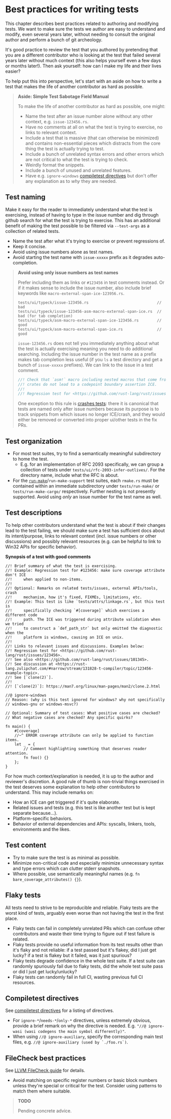 # Best practices for writing tests

This chapter describes best practices related to authoring and modifying tests.
We want to make sure the tests we author are easy to understand and modify, even
several years later, without needing to consult the original author and perform
a bunch of git archeology.

It's good practice to review the test that you authored by pretending that you
are a different contributor who is looking at the test that failed several years
later without much context (this also helps yourself even a few days or months
later!). Then ask yourself: how can I make my life and their lives easier?

To help put this into perspective, let's start with an aside on how to write a
test that makes the life of another contributor as hard as possible.

> **Aside: Simple Test Sabotage Field Manual**
>
> To make the life of another contributor as hard as possible, one might:
>
> - Name the test after an issue number alone without any other context, e.g.
>   `issue-123456.rs`.
> - Have no comments at all on what the test is trying to exercise, no links to
>   relevant context.
> - Include a test that is massive (that can otherwise be minimized) and
>   contains non-essential pieces which distracts from the core thing the test
>   is actually trying to test.
> - Include a bunch of unrelated syntax errors and other errors which are not
>   critical to what the test is trying to check.
> - Weirdly format the snippets.
> - Include a bunch of unused and unrelated features.
> - Have e.g. `ignore-windows` [compiletest directives] but don't offer any
>   explanation as to *why* they are needed.

## Test naming

Make it easy for the reader to immediately understand what the test is
exercising, instead of having to type in the issue number and dig through github
search for what the test is trying to exercise. This has an additional benefit
of making the test possible to be filtered via `--test-args` as a collection of
related tests.

- Name the test after what it's trying to exercise or prevent regressions of.
- Keep it concise.
- Avoid using issue numbers alone as test names.
- Avoid starting the test name with `issue-xxxxx` prefix as it degrades
  auto-completion.

> **Avoid using only issue numbers as test names**
>
> Prefer including them as links or `#123456` in test comments instead. Or if it
> makes sense to include the issue number, also include brief keywords like
> `macro-external-span-ice-123956.rs`.
>
> ```text
> tests/ui/typeck/issue-123456.rs                              // bad
> tests/ui/typeck/issue-123456-asm-macro-external-span-ice.rs  // bad (for tab completion)
> tests/ui/typeck/asm-macro-external-span-ice-123456.rs        // good
> tests/ui/typeck/asm-macro-external-span-ice.rs               // good
> ```
>
> `issue-123456.rs` does not tell you immediately anything about what the test
> is actually exercising meaning you need to do additional searching. Including
> the issue number in the test name as a prefix makes tab completion less useful
> (if you `ls` a test directory and get a bunch of `issue-xxxxx` prefixes). We
> can link to the issue in a test comment.
>
> ```rs
> //! Check that `asm!` macro including nested macros that come from external
> //! crates do not lead to a codepoint boundary assertion ICE.
> //!
> //! Regression test for <https://github.com/rust-lang/rust/issues/123456>.
> ```
>
> One exception to this rule is [crashes tests]: there it is canonical that
> tests are named only after issue numbers because its purpose is to track
> snippets from which issues no longer ICE/crash, and they would either be
> removed or converted into proper ui/other tests in the fix PRs.

## Test organization

- For most test suites, try to find a semantically meaningful subdirectory to
  home the test.
    - E.g. for an implementation of RFC 2093 specifically, we can group a
      collection of tests under `tests/ui/rfc-2093-infer-outlives/`. For the
      directory name, include what the RFC is about.
- For the [`run-make`]/`run-make-support` test suites, each `rmake.rs` must
  be contained within an immediate subdirectory under `tests/run-make/` or
  `tests/run-make-cargo/` respectively. Further nesting is not presently
  supported. Avoid using _only_ an issue number for the test name as well.

## Test descriptions

To help other contributors understand what the test is about if their changes
lead to the test failing, we should make sure a test has sufficient docs about
its intent/purpose, links to relevant context (incl. issue numbers or other
discussions) and possibly relevant resources (e.g. can be helpful to link to
Win32 APIs for specific behavior).

**Synopsis of a test with good comments**

```rust,ignore
//! Brief summary of what the test is exercising.
//! Example: Regression test for #123456: make sure coverage attribute don't ICE
//!     when applied to non-items.
//!
//! Optional: Remarks on related tests/issues, external APIs/tools, crash
//!     mechanism, how it's fixed, FIXMEs, limitations, etc.
//! Example: This test is like `tests/attrs/linkage.rs`, but this test is
//!     specifically checking `#[coverage]` which exercises a different code
//!     path. The ICE was triggered during attribute validation when we tried
//!     to construct a `def_path_str` but only emitted the diagnostic when the
//!     platform is windows, causing an ICE on unix.
//!
//! Links to relevant issues and discussions. Examples below:
//! Regression test for <https://github.com/rust-lang/rust/issues/123456>.
//! See also <https://github.com/rust-lang/rust/issues/101345>.
//! See discussion at <https://rust-lang.zulipchat.com/#narrow/stream/131828-t-compiler/topic/123456-example-topic>.
//! See [`clone(2)`].
//!
//! [`clone(2)`]: https://man7.org/linux/man-pages/man2/clone.2.html

//@ ignore-windows
// Reason: (why is this test ignored for windows? why not specifically
// windows-gnu or windows-msvc?)

// Optional: Summary of test cases: What positive cases are checked?
// What negative cases are checked? Any specific quirks?

fn main() {
    #[coverage]
    //~^ ERROR coverage attribute can only be applied to function items.
    let _ = {
        // Comment highlighting something that deserves reader attention.
        fn foo() {}
    };
}
```

For how much context/explanation is needed, it is up to the author and
reviewer's discretion. A good rule of thumb is non-trivial things exercised in
the test deserves some explanation to help other contributors to understand.
This may include remarks on:

- How an ICE can get triggered if it's quite elaborate.
- Related issues and tests (e.g. this test is like another test but is kept
  separate because...).
- Platform-specific behaviors.
- Behavior of external dependencies and APIs: syscalls, linkers, tools,
  environments and the likes.

## Test content

- Try to make sure the test is as minimal as possible.
- Minimize non-critical code and especially minimize unnecessary syntax and type
  errors which can clutter stderr snapshots.
- Where possible, use semantically meaningful names (e.g. `fn
  bare_coverage_attributes() {}`).

## Flaky tests

All tests need to strive to be reproducible and reliable. Flaky tests are the
worst kind of tests, arguably even worse than not having the test in the first
place.

- Flaky tests can fail in completely unrelated PRs which can confuse other
  contributors and waste their time trying to figure out if test failure is
  related.
- Flaky tests provide no useful information from its test results other than
  it's flaky and not reliable: if a test passed but it's flakey, did I just get
  lucky? if a test is flakey but it failed, was it just spurious?
- Flaky tests degrade confidence in the whole test suite. If a test suite can
  randomly spuriously fail due to flaky tests, did the whole test suite pass or
  did I just get lucky/unlucky?
- Flaky tests can randomly fail in full CI, wasting previous full CI resources.

## Compiletest directives

See [compiletest directives] for a listing of directives.

- For `ignore-*`/`needs-*`/`only-*` directives, unless extremely obvious,
  provide a brief remark on why the directive is needed. E.g. `"//@ ignore-wasi
  (wasi codegens the main symbol differently)"`.
- When using `//@ ignore-auxiliary`, specify the corresponding main test files,
  e.g. ``//@ ignore-auxiliary (used by `./foo.rs`)``.

## FileCheck best practices

See [LLVM FileCheck guide][FileCheck] for details.

- Avoid matching on specific register numbers or basic block numbers unless
  they're special or critical for the test. Consider using patterns to match
  them where suitable.

> **TODO**
>
> Pending concrete advice.

[compiletest]: ./compiletest.md
[compiletest directives]: ./directives.md
[`run-make`]: ./compiletest.md#run-make-tests
[FileCheck]: https://llvm.org/docs/CommandGuide/FileCheck.html
[crashes tests]: ./compiletest.md#crashes-tests
